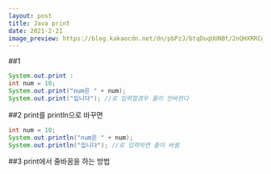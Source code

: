 ```yaml
---
layout: post
title: Java print
date: 2021-2-21
image_preview: https://blog.kakaocdn.net/dn/pbPzJ/btqDuqUUNBt/2nQHXRRCgz7qDUpt7K8fv1/img.png
---
```

##1

```java
System.out.print : 
int num = 10;
System.out.print("num은 " + num);
System.out.print("입니다"); //로 입력할경우 줄이 안바뀐다
```
##2
 print를 println으로 바꾸면
 ```java
 int num = 10;
System.out.println("num은 " + num);
System.out.println("입니다"); //로 입력하면 줄이 바뀜
```
##3
print에서 줄바꿈을 하는 방법



